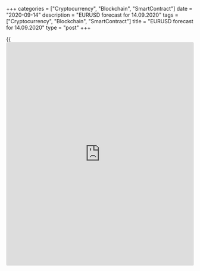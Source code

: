 +++
categories = ["Cryptocurrency", "Blockchain", "SmartContract"]
date = "2020-09-14"
description = "EURUSD forecast for 14.09.2020"
tags = ["Cryptocurrency", "Blockchain", "SmartContract"]
title = "EURUSD forecast for 14.09.2020"
type = "post"
+++

{{<iframe id="large-banner" src="https://www.bounty.group/#slide=19.0" width="100%" height="600" scrolling="no" style="border: 0px solid rgb(216, 221, 230); border-radius: 3px;">}}

2020-09-14

2020-09-14

EUR/USD forecast: ECB set the euro bulls backDmitri Demidenko

## Fundamental euro forecast for today

### The European central bank managed to weaken the euro

To make a winning bet, one should anticipate the strategy of the major
players. When I suggested we should sell the [EUR/USD][1] on the [rise
above 1.19][2] after the ECB September meeting, I presumed that the
Governing Council won’t press the euro down at the press conference.
However, I expected the ECB officials to target the euro a little later.
I was right. Christine Lagarde, first, surprised the market by her
neutral tone concerning the euro exchange rate. Next, the Governing
Council members resorted to verbal interventions. Finally, the European
Central Bank set the euro rally back, and the sell trades yielded
profits.

According to Philip Lane, the upward revisions in the euro-area
inflation growth have been “significantly muted” by the stronger euro.
European Central Bank chief economist used tougher language than
President Christine Lagarde did at the press conference following the
ECB meeting. On the next day, Lagarde noted that the euro’s appreciation
partially muted the positive influence of the asset purchase program on
the euro-area economy. Like Lane, she also expressed concerns about the
current economic state. Bank of France Governor Francois Villeroy de
Galhau also said the exchange rate “does matter for inflation and
monetary [policy](https://www.fintechee.com/policy/)”.

### Dynamics of the euro exchange rate

 _Source_ _: Bloomberg_

The ECB has completed its mission. The [EUR/USD][1] bulls have been set
back, and they will hardly go against the European central bank. What’s
next? To buy or not to buy the euro? On the one hand, the EU doesn’t
have such problems with the boosting of the monetary stimulus as the US
government. The Democrats and the Republicans still fail to agree on the
additional aid package. The EU canceled the rules about fiscal
consolidation amid the pandemic, and it won’t stop stimulating the
economy. French Finance Minister Bruno Le Maire said it would be strange
to set the date of the EU budget rules return as it is not clear when
the crisis ends. So, the stimulus will hardly be abandoned in 2021.

The QE program allows the EU governments to borrow money at low interest
rates. According to UBS, the net supply of bonds in Europe in 2020 will
be - € 73 billion, compared with + € 182 billion in 2019. The ECB is
buying more bonds than countries issue, which has increased the German
10-year bond yield to the level of -0.484%. The Italian bond yield
hasn’t exceeded 1% since late July.

###  **Dynamics of euro-area bond supply**

 _Source_ _: Wall Street Journal_

On the other hand, the [EUR/USD][1] bulls can’t benefit from the
divergence in the economic expansion any longer. It is not steady. After
a surge in the third quarter, following the removal of the restrictions,
the euro-area growth should slow down in the fourth quarter. So, the
growth-gap between Europe and the USA won’t be so wide as it was before.
This fact may encourage the euro bears to break out the supports at
$1.18 and $1.177, which should increase the risk of the euro’s fall.

* * *

P.S. Did you like my article? Share it in social networks: it will be
the best “thank you" :)

Ask me questions and comment below. I’ll be glad to answer your
questions and give necessary explanations.

 **Useful links:**

  * I recommend trying to trade with a reliable broker [here][3]. The system allows you to trade by yourself or copy successful traders from all across the globe.
  * Use my promo-code BLOG for getting deposit bonus 50% on LiteForex platform. Just enter this code in the appropriate field while [depositing][4] your trading account.
  * Telegram channel with high-quality analytics, Forex reviews, training articles, and other useful things for traders <t.me/liteforex>

## Price chart of EURUSD in real time mode

The content of this article reflects the author’s opinion and does not
necessarily reflect the official position of LiteForex. The material
published on this page is provided for informational purposes only and
should not be considered as the provision of investment advice for the
purposes of Directive 2004/39/EC.

Rate this article:

{{value}}

( {{count}} {{title}} )

   1. my.liteforex.com/trading/chart?symbol=EURUSD&returnUrl=true
   2. www.liteforex.com/blog/analysts-opinions/eurusd-forecast-ecb-is-on-the-warpath/
   3. my.liteforex.com/?category=analysts-opinions&slug=eurusd-forecast-ecb-set-the-euro-bulls-back&openPopup=%2Fregistration%2Fpopup&utm_source=blog&utm_medium=article&utm_campaign=bonus
   4. my.liteforex.com/deposit/?category=analysts-opinions&slug=eurusd-forecast-ecb-set-the-euro-bulls-back&promo_code=BLOG&utm_source=blog&utm_medium=article&utm_campaign=bonus